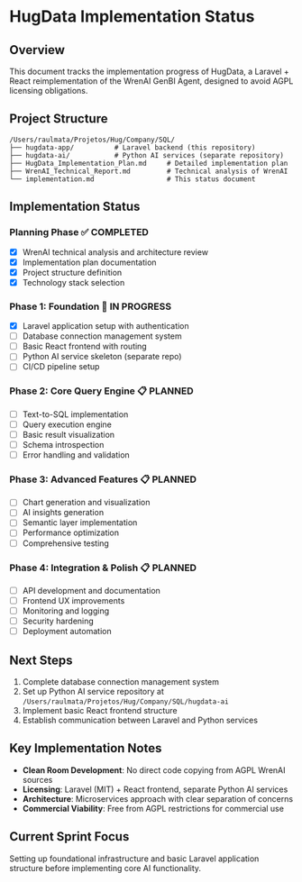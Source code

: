# HugData Implementation Status

## Overview
This document tracks the implementation progress of HugData, a Laravel + React reimplementation of the WrenAI GenBI Agent, designed to avoid AGPL licensing obligations.

## Project Structure
```
/Users/raulmata/Projetos/Hug/Company/SQL/
├── hugdata-app/          # Laravel backend (this repository)
├── hugdata-ai/           # Python AI services (separate repository)  
├── HugData_Implementation_Plan.md     # Detailed implementation plan
├── WrenAI_Technical_Report.md         # Technical analysis of WrenAI
└── implementation.md                  # This status document
```

## Implementation Status

### Planning Phase ✅ COMPLETED
- [x] WrenAI technical analysis and architecture review
- [x] Implementation plan documentation
- [x] Project structure definition
- [x] Technology stack selection

### Phase 1: Foundation 🚧 IN PROGRESS
- [x] Laravel application setup with authentication
- [ ] Database connection management system
- [ ] Basic React frontend with routing
- [ ] Python AI service skeleton (separate repo)
- [ ] CI/CD pipeline setup

### Phase 2: Core Query Engine 📋 PLANNED
- [ ] Text-to-SQL implementation
- [ ] Query execution engine  
- [ ] Basic result visualization
- [ ] Schema introspection
- [ ] Error handling and validation

### Phase 3: Advanced Features 📋 PLANNED
- [ ] Chart generation and visualization
- [ ] AI insights generation
- [ ] Semantic layer implementation
- [ ] Performance optimization
- [ ] Comprehensive testing

### Phase 4: Integration & Polish 📋 PLANNED
- [ ] API development and documentation
- [ ] Frontend UX improvements
- [ ] Monitoring and logging
- [ ] Security hardening
- [ ] Deployment automation

## Next Steps
1. Complete database connection management system
2. Set up Python AI service repository at `/Users/raulmata/Projetos/Hug/Company/SQL/hugdata-ai`
3. Implement basic React frontend structure
4. Establish communication between Laravel and Python services

## Key Implementation Notes
- **Clean Room Development**: No direct code copying from AGPL WrenAI sources
- **Licensing**: Laravel (MIT) + React frontend, separate Python AI services
- **Architecture**: Microservices approach with clear separation of concerns
- **Commercial Viability**: Free from AGPL restrictions for commercial use

## Current Sprint Focus
Setting up foundational infrastructure and basic Laravel application structure before implementing core AI functionality.